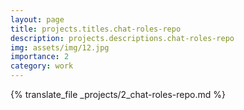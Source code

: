 ```yaml
---
layout: page
title: projects.titles.chat-roles-repo
description: projects.descriptions.chat-roles-repo
img: assets/img/12.jpg
importance: 2
category: work
---
```


{% translate_file _projects/2_chat-roles-repo.md %}
